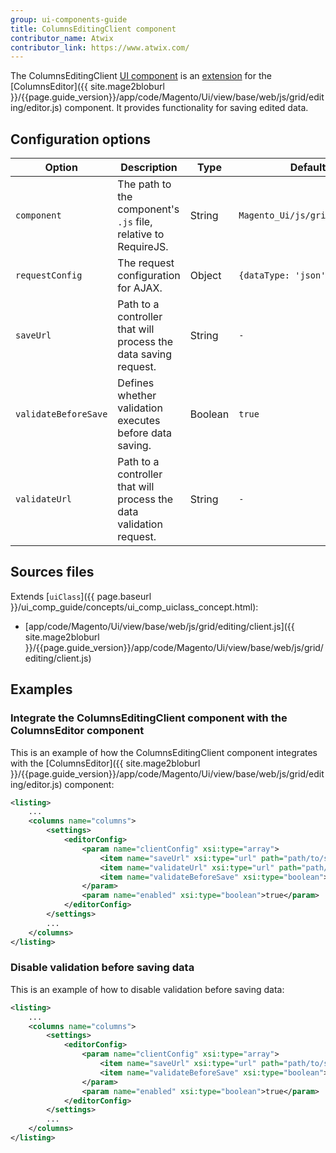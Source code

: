 ```yaml
---
group: ui-components-guide
title: ColumnsEditingClient component
contributor_name: Atwix
contributor_link: https://www.atwix.com/
---
```


The ColumnsEditingClient [UI component](https://glossary.magento.com/ui-component) is an [extension](https://glossary.magento.com/extension) for the [ColumnsEditor]({{ site.mage2bloburl }}/{{page.guide_version}}/app/code/Magento/Ui/view/base/web/js/grid/editing/editor.js) component. It provides functionality for saving edited data.

## Configuration options

| Option | Description | Type | Default Value |
| --- | --- | --- | --- |
| `component` | The path to the component's `.js` file, relative to RequireJS. | String | `Magento_Ui/js/grid/editing/client` |
| `requestConfig` | The request configuration for AJAX. | Object | `{dataType: 'json',type: 'POST'}` |
| `saveUrl` | Path to a controller that will process the data saving request. | String | `-` |
| `validateBeforeSave` | Defines whether validation executes before data saving. | Boolean | `true` |
| `validateUrl` | Path to a controller that will process the data validation request. | String | `-` |

## Sources files

Extends [`uiClass`]({{ page.baseurl }}/ui_comp_guide/concepts/ui_comp_uiclass_concept.html):

-  [app/code/Magento/Ui/view/base/web/js/grid/editing/client.js]({{ site.mage2bloburl }}/{{page.guide_version}}/app/code/Magento/Ui/view/base/web/js/grid/editing/client.js)

## Examples

### Integrate the ColumnsEditingClient component with the ColumnsEditor component

This is an example of how the ColumnsEditingClient component integrates with the [ColumnsEditor]({{ site.mage2bloburl }}/{{page.guide_version}}/app/code/Magento/Ui/view/base/web/js/grid/editing/editor.js) component:

```xml
<listing>
    ...
    <columns name="columns">
        <settings>
            <editorConfig>
                <param name="clientConfig" xsi:type="array">
                    <item name="saveUrl" xsi:type="url" path="path/to/saveController"/>
                    <item name="validateUrl" xsi:type="url" path="path/to/validateController"/>
                    <item name="validateBeforeSave" xsi:type="boolean">true</item>
                </param>
                <param name="enabled" xsi:type="boolean">true</param>
            </editorConfig>
        </settings>
        ...
    </columns>
</listing>
```

### Disable validation before saving data

This is an example of how to disable validation before saving data:

```xml
<listing>
    ...
    <columns name="columns">
        <settings>
            <editorConfig>
                <param name="clientConfig" xsi:type="array">
                    <item name="saveUrl" xsi:type="url" path="path/to/saveController"/>
                    <item name="validateBeforeSave" xsi:type="boolean">false</item>
                </param>
                <param name="enabled" xsi:type="boolean">true</param>
            </editorConfig>
        </settings>
        ...
    </columns>
</listing>
```
